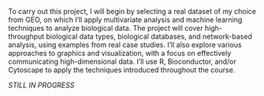 To carry out this project, I will begin by selecting a real dataset of my choice from GEO, on which I’ll apply multivariate analysis and machine learning techniques to analyze biological data. The project will cover high-throughput biological data types, biological databases, and network-based analysis, using examples from real case studies. I’ll also explore various approaches to graphics and visualization, with a focus on effectively communicating high-dimensional data. I’ll use R, Bioconductor, and/or Cytoscape to apply the techniques introduced throughout the course.

*STILL IN PROGRESS*
